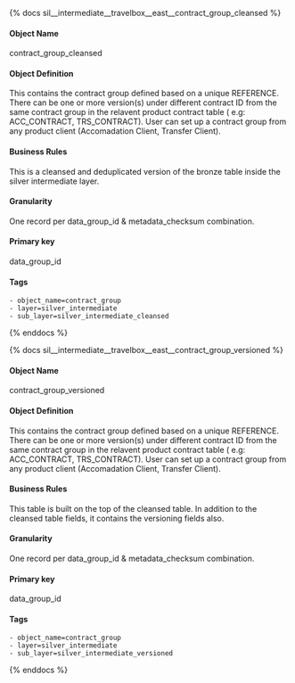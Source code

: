 {% docs sil__intermediate__travelbox__east__contract_group_cleansed %}

#### Object Name
contract_group_cleansed

#### Object Definition
This contains the contract group defined based on a unique REFERENCE. There can be one or more version(s) under different contract ID from the same contract group in the relavent product contract table ( e.g: ACC_CONTRACT, TRS_CONTRACT). User can set up a contract group from any product client (Accomadation Client, Transfer Client).

#### Business Rules
This is a cleansed and deduplicated version of the bronze table inside the silver intermediate layer.

#### Granularity
One record per data_group_id & metadata_checksum combination.

#### Primary key
data_group_id

#### Tags
    - object_name=contract_group
    - layer=silver_intermediate
    - sub_layer=silver_intermediate_cleansed

{% enddocs %}

{% docs sil__intermediate__travelbox__east__contract_group_versioned %}

#### Object Name
contract_group_versioned

#### Object Definition
This contains the contract group defined based on a unique REFERENCE. There can be one or more version(s) under different contract ID from the same contract group in the relavent product contract table ( e.g: ACC_CONTRACT, TRS_CONTRACT). User can set up a contract group from any product client (Accomadation Client, Transfer Client).

#### Business Rules
This table is built on the top of the cleansed table. In addition to the cleansed table fields, it contains the versioning fields also.

#### Granularity
One record per data_group_id & metadata_checksum combination.

#### Primary key
data_group_id

#### Tags
    - object_name=contract_group
    - layer=silver_intermediate
    - sub_layer=silver_intermediate_versioned

{% enddocs %}